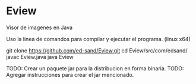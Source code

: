 # Eview
Visor de imagenes en Java

Uso la linea de comandos para compilar y ejecutar el programa. (linux x64)

git clone https://github.com/ed-sand/Eview.git
cd Eview/src/com/edsand/
javac Eview.java
java Eview

TODO: Crear un paquete jar para la distribucion en forma binaria.
TODO: Agregar instrucciones para crear el jar mencionado.

